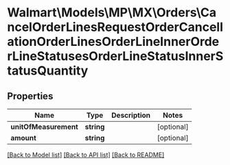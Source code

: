 # Walmart\Models\MP\MX\Orders\CancelOrderLinesRequestOrderCancellationOrderLinesOrderLineInnerOrderLineStatusesOrderLineStatusInnerStatusQuantity

## Properties

Name | Type | Description | Notes
------------ | ------------- | ------------- | -------------
**unitOfMeasurement** | **string** |  | [optional]
**amount** | **string** |  | [optional]


[[Back to Model list]](./) [[Back to API list]](../../../../../README.md#supported-apis) [[Back to README]](../../../../../README.md)
